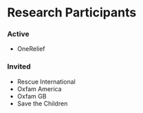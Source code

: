 # Research Participants
### Active
* OneRelief
### Invited
* Rescue International
* Oxfam America
* Oxfam GB
* Save the Children
